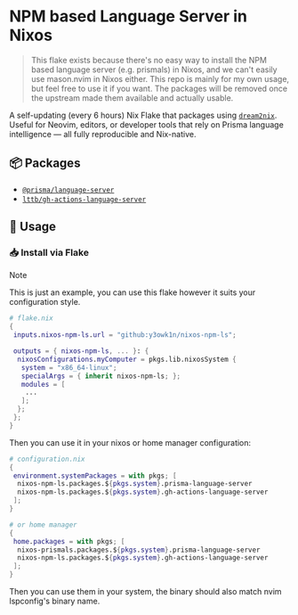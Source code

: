 # NPM based Language Server in Nixos

> This flake exists because there's no easy way to install the NPM based language server (e.g. prismals) in Nixos, and we can't easily use mason.nvim in Nixos either.
> This repo is mainly for my own usage, but feel free to use it if you want.
> The packages will be removed once the upstream made them available and actually usable.

A self-updating (every 6 hours) Nix Flake that packages using [`dream2nix`](https://github.com/nix-community/dream2nix).
Useful for Neovim, editors, or developer tools that rely on Prisma language intelligence — all fully reproducible and Nix-native.

## 📦 Packages

- [`@prisma/language-server`](https://www.npmjs.com/package/@prisma/language-server)
- [`lttb/gh-actions-language-server`](https://www.npmjs.com/package/gh-actions-language-server)

## 🚀 Usage

### 📥 Install via Flake

> [!note]
> This is just an example, you can use this flake however it suits your configuration style.

```nix
# flake.nix
{
 inputs.nixos-npm-ls.url = "github:y3owk1n/nixos-npm-ls";

 outputs = { nixos-npm-ls, ... }: {
  nixosConfigurations.myComputer = pkgs.lib.nixosSystem {
   system = "x86_64-linux";
   specialArgs = { inherit nixos-npm-ls; };
   modules = [
    ...
   ];
  };
 };
}
```

Then you can use it in your nixos or home manager configuration:

```nix
# configuration.nix
{
 environment.systemPackages = with pkgs; [
  nixos-npm-ls.packages.${pkgs.system}.prisma-language-server
  nixos-npm-ls.packages.${pkgs.system}.gh-actions-language-server
 ];
}

# or home manager
{
 home.packages = with pkgs; [
  nixos-prismals.packages.${pkgs.system}.prisma-language-server
  nixos-npm-ls.packages.${pkgs.system}.gh-actions-language-server
 ];
}
```

Then you can use them in your system, the binary should also match nvim lspconfig's binary name.
